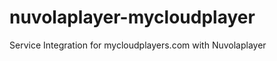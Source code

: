 nuvolaplayer-mycloudplayer
==========================

Service Integration for mycloudplayers.com with Nuvolaplayer
